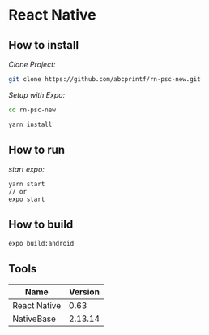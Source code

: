 # React Native

## How to install

_Clone Project:_

```sh
git clone https://github.com/abcprintf/rn-psc-new.git
```

_Setup with Expo:_

```sh
cd rn-psc-new

yarn install
```

## How to run

_start expo:_

```sh
yarn start
// or
expo start
```

## How to build

```sh
expo build:android
```

## Tools

| Name         | Version |
| ------------ | ------- |
| React Native | 0.63    |
| NativeBase   | 2.13.14 |
